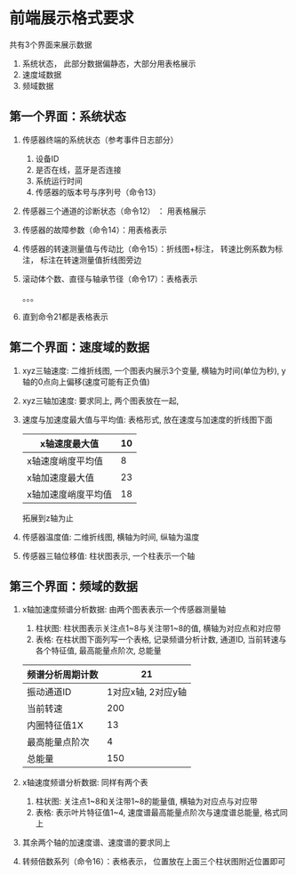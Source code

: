 # 前端展示格式要求

共有3个界面来展示数据

1. 系统状态， 此部分数据偏静态，大部分用表格展示
2. 速度域数据
3. 频域数据

## 第一个界面：系统状态

1. 传感器终端的系统状态（参考事件日志部分）

   1. 设备ID
   2. 是否在线，蓝牙是否连接
   3. 系统运行时间
   4. 传感器的版本号与序列号（命令13）

2. 传感器三个通道的诊断状态（命令12） ： 用表格展示

3. 传感器的故障参数（命令14）：用表格表示

4. 传感器的转速测量值与传动比（命令15）：折线图+标注， 转速比例系数为标注， 标注在转速测量值折线图旁边

5. 滚动体个数、直径与轴承节径（命令17）：表格表示

   。。。

6. 直到命令21都是表格表示

## 第二个界面：速度域的数据

1. xyz三轴速度:	二维折线图, 一个图表内展示3个变量, 横轴为时间(单位为秒), y轴的0点向上偏移(速度可能有正负值)

2. xyz三轴加速度: 要求同上, 两个图表放在一起, 

3. 速度与加速度最大值与平均值: 表格形式, 放在速度与加速度的折线图下面

   | x轴速度最大值       | 10   |
   | ------------------- | ---- |
   | x轴速度峭度平均值   | 8    |
   | x轴加速度最大值     | 23   |
   | x轴加速度峭度平均值 | 18   |

   拓展到z轴为止

4. 传感器温度值: 二维折线图, 横轴为时间, 纵轴为温度

5. 传感器三轴位移值: 柱状图表示, 一个柱表示一个轴

## 第三个界面：频域的数据

1. x轴加速度频谱分析数据: 由两个图表表示一个传感器测量轴

   1. 柱状图: 柱状图表示关注点1~8与关注带1~8的值, 横轴为对应点和对应带
   2. 表格: 在柱状图下面列写一个表格, 记录频谱分析计数, 通道ID, 当前转速与各个特征值, 最高能量点阶次, 总能量

   | 频谱分析周期计数 | 21                 |
   | ---------------- | ------------------ |
   | 振动通道ID       | 1对应x轴, 2对应y轴 |
   | 当前转速         | 200                |
   | 内圈特征值1X     | 13                 |
   | 最高能量点阶次   | 4                  |
   | 总能量           | 150                |

2. x轴速度频谱分析数据: 同样有两个表

   1. 柱状图: 关注点1~8和关注带1~8的能量值, 横轴为对应点与对应带
   2. 表格: 表示叶片特征值1~4, 速度谱最高能量点阶次与速度谱总能量, 格式同上

3. 其余两个轴的加速度谱、速度谱的要求同上
4. 转频倍数系列（命令16）：表格表示， 位置放在上面三个柱状图附近位置即可

